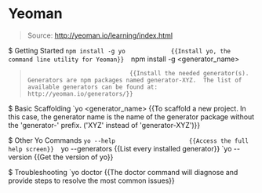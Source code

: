 # Yeoman

> Source: http://yeoman.io/learning/index.html

$ Getting Started
    `npm install -g yo             {{Install yo, the command line utility for Yeoman}} 
    `npm install -g <generator_name>
>                                  {{Install the needed generator(s).  Generators are npm packages named generator-XYZ.  The list of available generators can be found at:  http://yeoman.io/generators/}} 

$ Basic Scaffolding
    `yo <generator_name>           {{To scaffold a new project.  In this case, the generator name is the name of the generator package without the 'generator-' prefix.  ('XYZ' instead of 'generator-XYZ')}} 

$ Other Yo Commands
    `yo --help                     {{Access the full help screen}} 
    `yo --generators               {{List every installed generator}} 
    `yo --version                  {{Get the version of yo}} 

$ Troubleshooting
    `yo doctor                     {{The doctor command will diagnose and provide steps to resolve the most common issues}} 

